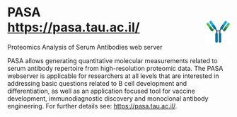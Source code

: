 # PASA<br>https://pasa.tau.ac.il/ <img align="right" src="src/frontend/pics/logo.png" id="antibody_image" class="img-rounded" width="11%" height="11%"/>
Proteomics Analysis of Serum Antibodies web server

PASA allows generating quantitative molecular measurements related to serum antibody repertoire from high-resolution proteomic data. The PASA webserver is applicable for researchers at all levels that are interested in addressing basic questions related to B cell development and differentiation, as well as an application focused tool for vaccine development, immunodiagnostic discovery and monoclonal antibody engineering. For further details see: https://pasa.tau.ac.il/.

<!--
# Citation 
If you used M1CR0B1AL1Z3R please cite the following paper:

M1CR0B1AL1Z3R - a user-friendly web server for the analysis of large-scale microbial genomics data;

Oren Avram, Dana Rapoport, Shir Portugez, & Tal Pupko

Nucleic Acids Res, May 2019, DOI: https://doi.org/10.1093/nar/gkz423
-->
